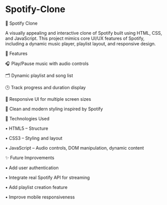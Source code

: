 # Spotify-Clone
🎵 Spotify Clone

A visually appealing and interactive clone of Spotify built using HTML, CSS, and JavaScript. This project mimics core UI/UX features of Spotify, including a dynamic music player, playlist layout, and responsive design.


🔧 Features


  🎧 Play/Pause music with audio controls

  🗂️ Dynamic playlist and song list

  🕒 Track progress and duration display

  📱 Responsive UI for multiple screen sizes

  🎨 Clean and modern styling inspired by Spotify




🚀 Technologies Used


  • HTML5 – Structure

  • CSS3 – Styling and layout

  • JavaScript – Audio controls, DOM manipulation, dynamic content




✨ Future Improvements


  • Add user authentication

  • Integrate real Spotify API for streaming

  • Add playlist creation feature

  • Improve mobile responsiveness





